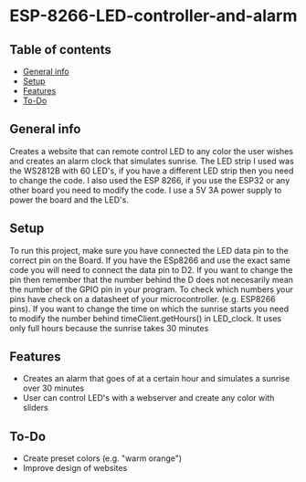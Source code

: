 # ESP-8266-LED-controller-and-alarm


## Table of contents
* [General info](#general-info)
* [Setup](#setup)
* [Features](#Features)
* [To-Do](#To-Do)

## General info
Creates a website that can remote control LED to any color the user wishes and creates an alarm clock that simulates sunrise. The LED strip I used was the WS2812B with 60 LED's, if you have a different LED strip then you need to change the code. 
I also used the ESP 8266, if you use the ESP32 or any other board you need to modify the code. I use a 5V 3A power supply to power the board and the LED's.

## Setup
To run this project, make sure you have connected the LED data pin to the correct pin on the Board. If you have the ESp8266 and use the exact same code you will need to connect the data pin to D2. If you want to change the pin then remember that the number behind the D does not necesarily mean the number of the GPIO pin in your program. To check which numbers your pins have check on a datasheet of your microcontroller. (e.g. ESP8266 pins). If you want to change the time on which the sunrise starts you need to modify the number behind timeClient.getHours() in LED_clock. It uses only full hours because the sunrise takes 30 minutes

## Features

* Creates an alarm that goes of at a certain hour and simulates a sunrise over 30 minutes
* User can control LED's with a webserver and create any color with sliders

## To-Do
* Create preset colors (e.g. "warm orange")
* Improve design of websites
